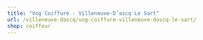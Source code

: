 ```yaml
---
title: "Vog Coiffure - Villeneuve-D’ascq Le Sart"
url: /villeneuve-dascq/vog-coiffure-villeneuve-dascq-le-sart/
shop: coiffeur
---
```

